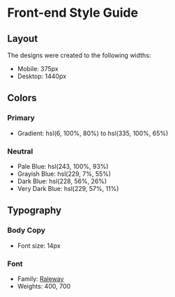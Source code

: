 # Front-end Style Guide

## Layout

The designs were created to the following widths:

- Mobile: 375px
- Desktop: 1440px

## Colors

### Primary


- Gradient: hsl(6, 100%, 80%) to hsl(335, 100%, 65%)
### Neutral

- Pale Blue: hsl(243, 100%, 93%)
- Grayish Blue: hsl(229, 7%, 55%)
- Dark Blue: hsl(228, 56%, 26%)
- Very Dark Blue: hsl(229, 57%, 11%)

## Typography

### Body Copy

- Font size: 14px

### Font

- Family: [Raleway](https://fonts.google.com/specimen/Raleway)
- Weights: 400, 700
